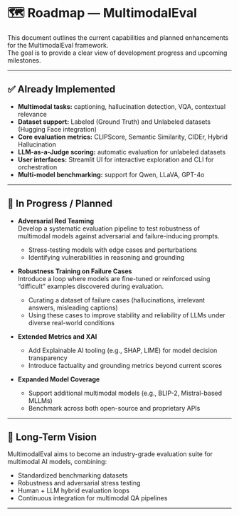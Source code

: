 # 🗺️ Roadmap — MultimodalEval

This document outlines the current capabilities and planned enhancements for the MultimodalEval framework.  
The goal is to provide a clear view of development progress and upcoming milestones.

---

## ✅ Already Implemented

- **Multimodal tasks:** captioning, hallucination detection, VQA, contextual relevance  
- **Dataset support:** Labeled (Ground Truth) and Unlabeled datasets (Hugging Face integration)  
- **Core evaluation metrics:** CLIPScore, Semantic Similarity, CIDEr, Hybrid Hallucination  
- **LLM-as-a-Judge scoring:** automatic evaluation for unlabeled datasets  
- **User interfaces:** Streamlit UI for interactive exploration and CLI for orchestration  
- **Multi-model benchmarking:** support for Qwen, LLaVA, GPT-4o  

---

## 🚧 In Progress / Planned

- **Adversarial Red Teaming**  
  Develop a systematic evaluation pipeline to test robustness of multimodal models against adversarial and failure-inducing prompts.  
  - Stress-testing models with edge cases and perturbations  
  - Identifying vulnerabilities in reasoning and grounding  

- **Robustness Training on Failure Cases**  
  Introduce a loop where models are fine-tuned or reinforced using “difficult” examples discovered during evaluation.  
  - Curating a dataset of failure cases (hallucinations, irrelevant answers, misleading captions)  
  - Using these cases to improve stability and reliability of LLMs under diverse real-world conditions  

- **Extended Metrics and XAI**  
  - Add Explainable AI tooling (e.g., SHAP, LIME) for model decision transparency  
  - Introduce factuality and grounding metrics beyond current scores  

- **Expanded Model Coverage**  
  - Support additional multimodal models (e.g., BLIP-2, Mistral-based MLLMs)  
  - Benchmark across both open-source and proprietary APIs  

---

## 🎯 Long-Term Vision

MultimodalEval aims to become an industry-grade evaluation suite for multimodal AI models, combining:  
- Standardized benchmarking datasets  
- Robustness and adversarial stress testing  
- Human + LLM hybrid evaluation loops  
- Continuous integration for multimodal QA pipelines  

---
